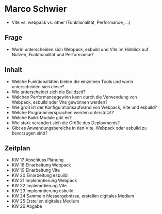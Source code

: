 # Marco Schwier
* Vite vs. webpack vs. other (Funktionalität, Performance, ...)

## Frage
- Worin unterscheiden sich Webpack, esbuild und Vite im Hinblick auf Nutzen, Funktionalität und Performance?

## Inhalt
- Welche Funktionaltäten bieten die einzelnen Tools und worin unterscheiden sich diese?
- Wie unterscheidet sich die Buildzeit?
- Welchen Performancegewinn kann durch die Verwendung von Webpack, esbuild oder Vite gewonnen werden?
- Wie groß ist der Konfigurationsaufwand von Webpack, Vite und esbuild?
- Welche Programmiersprachen werden unterstützt?
- Welche Build-Module gibt es?
- Wie stark verändert sich die Größe des Deployments?
- Gibt es Anwendungsbereiche in den Vite, Webpack oder esbuild zu bevorzugen sind?

## Zeitplan
- KW 17 Abschluss Planung
- KW 18 Einarbeitung Webpack
- KW 19 Einarbeitung Vite
- KW 20 Einarbeitung esbuild
- KW 21 Implemntierung Webpack
- KW 22 Implemntierung Vite
- KW 23 Implemntierung esbuild
- KW 24 Sammeln Messergebnisse, erstellen digitales Medium
- KW 25 Erstellen digitales Medium
- KW 26 Abgabe


